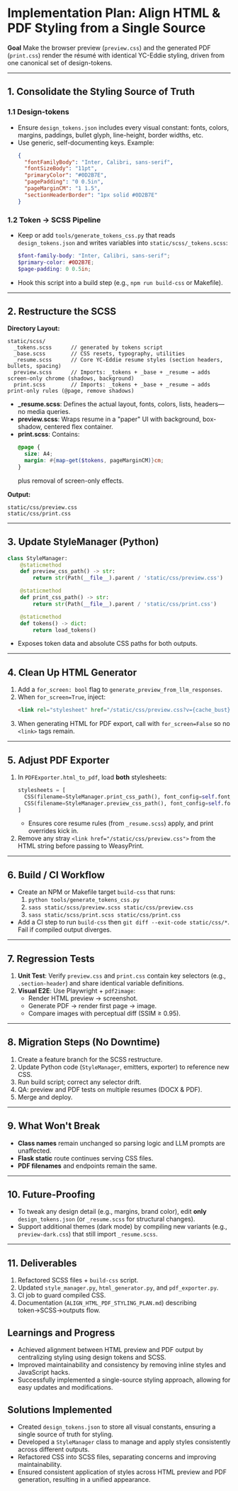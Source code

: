 # Implementation Plan: Align HTML & PDF Styling from a Single Source

**Goal**
Make the browser preview (`preview.css`) and the generated PDF (`print.css`) render the résumé with identical YC-Eddie styling, driven from one canonical set of design-tokens.

---
## 1. Consolidate the Styling Source of Truth

### 1.1 Design-tokens
- Ensure `design_tokens.json` includes every visual constant: fonts, colors, margins, paddings, bullet glyph, line-height, border widths, etc.
- Use generic, self-documenting keys. Example:
  ```json
  {
    "fontFamilyBody": "Inter, Calibri, sans-serif",
    "fontSizeBody": "11pt",
    "primaryColor": "#0D2B7E",
    "pagePadding": "0 0.5in",
    "pageMarginCM": "1 1.5",
    "sectionHeaderBorder": "1px solid #0D2B7E"
  }
  ```

### 1.2 Token → SCSS Pipeline
- Keep or add `tools/generate_tokens_css.py` that reads `design_tokens.json` and writes variables into `static/scss/_tokens.scss`:
  ```scss
  $font-family-body: "Inter, Calibri, sans-serif";
  $primary-color: #0D2B7E;
  $page-padding: 0 0.5in;
  ```
- Hook this script into a build step (e.g., `npm run build-css` or Makefile).

---
## 2. Restructure the SCSS

**Directory Layout:**
```
static/scss/
  _tokens.scss      // generated by tokens script
  _base.scss        // CSS resets, typography, utilities
  _resume.scss      // Core YC-Eddie resume styles (section headers, bullets, spacing)
  preview.scss      // Imports: _tokens + _base + _resume → adds screen-only chrome (shadows, background)
  print.scss        // Imports: _tokens + _base + _resume → adds print-only rules (@page, remove shadows)
```

- **_resume.scss**: Defines the actual layout, fonts, colors, lists, headers—no media queries.
- **preview.scss**: Wraps resume in a "paper" UI with background, box-shadow, centered flex container.
- **print.scss**: Contains:
  ```scss
  @page {
    size: A4;
    margin: #{map-get($tokens, pageMarginCM)}cm;
  }
  ```
  plus removal of screen-only effects.

**Output:**
```
static/css/preview.css
static/css/print.css
```

---
## 3. Update StyleManager (Python)
```python
class StyleManager:
    @staticmethod
    def preview_css_path() -> str:
        return str(Path(__file__).parent / 'static/css/preview.css')

    @staticmethod
    def print_css_path() -> str:
        return str(Path(__file__).parent / 'static/css/print.css')

    @staticmethod
    def tokens() -> dict:
        return load_tokens()
```
- Exposes token data and absolute CSS paths for both outputs.

---
## 4. Clean Up HTML Generator
1. Add a `for_screen: bool` flag to `generate_preview_from_llm_responses`.
2. When `for_screen=True`, inject:
   ```html
   <link rel="stylesheet" href="/static/css/preview.css?v={cache_bust}">
   ```
3. When generating HTML for PDF export, call with `for_screen=False` so no `<link>` tags remain.

---
## 5. Adjust PDF Exporter
1. In `PDFExporter.html_to_pdf`, load **both** stylesheets:
   ```python
   stylesheets = [
     CSS(filename=StyleManager.print_css_path(), font_config=self.font_config),
     CSS(filename=StyleManager.preview_css_path(), font_config=self.font_config)
   ]
   ```
   - Ensures core resume rules (from `_resume.scss`) apply, and print overrides kick in.
2. Remove any stray `<link href="/static/css/preview.css">` from the HTML string before passing to WeasyPrint.

---
## 6. Build / CI Workflow
- Create an NPM or Makefile target `build-css` that runs:
  1. `python tools/generate_tokens_css.py`
  2. `sass static/scss/preview.scss static/css/preview.css`
  3. `sass static/scss/print.scss static/css/print.css`
- Add a CI step to run `build-css` then `git diff --exit-code static/css/*`. Fail if compiled output diverges.

---
## 7. Regression Tests
1. **Unit Test**: Verify `preview.css` and `print.css` contain key selectors (e.g., `.section-header`) and share identical variable definitions.
2. **Visual E2E**: Use Playwright + `pdf2image`:
   - Render HTML preview → screenshot.
   - Generate PDF → render first page → image.
   - Compare images with perceptual diff (SSIM ≥ 0.95).

---
## 8. Migration Steps (No Downtime)
1. Create a feature branch for the SCSS restructure.
2. Update Python code (`StyleManager`, emitters, exporter) to reference new CSS.
3. Run build script; correct any selector drift.
4. QA: preview and PDF tests on multiple resumes (DOCX & PDF).
5. Merge and deploy.

---
## 9. What Won't Break
- **Class names** remain unchanged so parsing logic and LLM prompts are unaffected.
- **Flask static** route continues serving CSS files.
- **PDF filenames** and endpoints remain the same.

---
## 10. Future-Proofing
- To tweak any design detail (e.g., margins, brand color), edit **only** `design_tokens.json` (or `_resume.scss` for structural changes).
- Support additional themes (dark mode) by compiling new variants (e.g., `preview-dark.css`) that still import `_resume.scss`.

---
## 11. Deliverables
1. Refactored SCSS files + `build-css` script.  
2. Updated `style_manager.py`, `html_generator.py`, and `pdf_exporter.py`.  
3. CI job to guard compiled CSS.  
4. Documentation (`ALIGN_HTML_PDF_STYLING_PLAN.md`) describing token→SCSS→outputs flow.

## Learnings and Progress

- Achieved alignment between HTML preview and PDF output by centralizing styling using design tokens and SCSS.
- Improved maintainability and consistency by removing inline styles and JavaScript hacks.
- Successfully implemented a single-source styling approach, allowing for easy updates and modifications.

## Solutions Implemented

- Created `design_tokens.json` to store all visual constants, ensuring a single source of truth for styling.
- Developed a `StyleManager` class to manage and apply styles consistently across different outputs.
- Refactored CSS into SCSS files, separating concerns and improving maintainability.
- Ensured consistent application of styles across HTML preview and PDF generation, resulting in a unified appearance. 